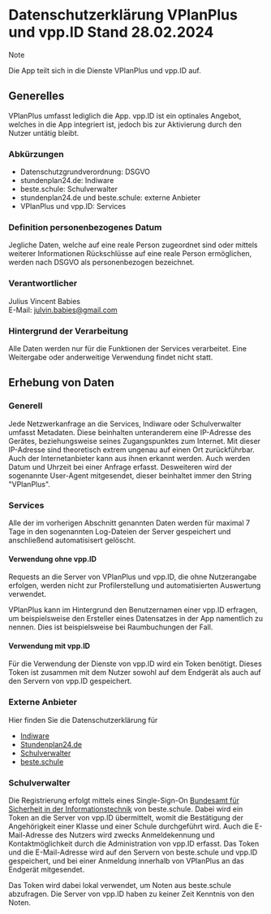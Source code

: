 # Datenschutzerklärung VPlanPlus und vpp.ID Stand 28.02.2024
> [!NOTE]
> Die App teilt sich in die Dienste VPlanPlus und vpp.ID auf.


## Generelles
VPlanPlus umfasst lediglich die App. vpp.ID ist ein optinales Angebot, welches in die App integriert ist, jedoch bis zur Aktivierung durch den Nutzer untätig bleibt.

### Abkürzungen
- Datenschutzgrundverordnung: DSGVO
- stundenplan24.de: Indiware
- beste.schule: Schulverwalter
- stundenplan24.de und beste.schule: externe Anbieter
- VPlanPlus und vpp.ID: Services
### Definition personenbezogenes Datum
Jegliche Daten, welche auf eine reale Person zugeordnet sind oder mittels weiterer Informationen Rückschlüsse auf eine reale Person ermöglichen, werden nach DSGVO als personenbezogen bezeichnet.

### Verantwortlicher
Julius Vincent Babies<br />
E-Mail: julvin.babies@gmail.com

### Hintergrund der Verarbeitung
Alle Daten werden nur für die Funktionen der Services verarbeitet. Eine Weitergabe oder anderweitige Verwendung findet nicht statt.

## Erhebung von Daten
### Generell
Jede Netzwerkanfrage an die Services, Indiware oder Schulverwalter umfasst Metadaten. Diese beinhalten unteranderem eine IP-Adresse des Gerätes, beziehungsweise seines Zugangspunktes zum Internet. Mit dieser IP-Adresse sind theoretisch extrem ungenau auf einen Ort zurückführbar. Auch der Internetanbieter kann aus ihnen erkannt werden. Auch werden Datum und Uhrzeit bei einer Anfrage erfasst. Desweiteren wird der sogenannte User-Agent mitgesendet, dieser beinhaltet immer den String "VPlanPlus".

### Services
Alle der im vorherigen Abschnitt genannten Daten werden für maximal 7 Tage in den sogenannten Log-Dateien der Server gespeichert und anschließend automatisisert gelöscht.

#### Verwendung ohne vpp.ID
Requests an die Server von VPlanPlus und vpp.ID, die ohne Nutzerangabe erfolgen, werden nicht zur Profilerstellung und automatisierten Auswertung verwendet.

VPlanPlus kann im Hintergrund den Benutzernamen einer vpp.ID erfragen, um beispielsweise den Ersteller eines Datensatzes in der App namentlich zu nennen. Dies ist beispielsweise bei Raumbuchungen der Fall.

#### Verwendung mit vpp.ID
Für die Verwendung der Dienste von vpp.ID wird ein Token benötigt. Dieses Token ist zusammen mit dem Nutzer sowohl auf dem Endgerät als auch auf den Servern von vpp.ID gespeichert.

### Externe Anbieter
Hier finden Sie die Datenschutzerklärung für
- [Indiware](https://indiware.de/index.php?page=datenschutz)
- [Stundenplan24.de](https://stundenplan24.de/datenschutzapp.html#datenschutzsp24)
- [Schulverwalter](https://schulverwalter.de/privacy/)
- [beste.schule](https://beste.schule/privacy)

### Schulverwalter
Die Registrierung erfolgt mittels eines Single-Sign-On [Bundesamt für Sicherheit in der Informationstechnik]([SSO](https://www.bsi.bund.de/DE/Themen/Verbraucherinnen-und-Verbraucher/Informationen-und-Empfehlungen/Cyber-Sicherheitsempfehlungen/Accountschutz/Single-Sign-On/single-sign-on_node.html)https://www.bsi.bund.de/DE/Themen/Verbraucherinnen-und-Verbraucher/Informationen-und-Empfehlungen/Cyber-Sicherheitsempfehlungen/Accountschutz/Single-Sign-On/single-sign-on_node.html) von beste.schule. Dabei wird ein Token an die Server von vpp.ID übermittelt, womit die Bestätigung der Angehörigkeit einer Klasse und einer Schule durchgeführt wird. Auch die E-Mail-Adresse des Nutzers wird zwecks Anmeldekennung und Kontaktmöglichkeit durch die Administration von vpp.ID erfasst. Das Token und die E-Mail-Adresse wird auf den Servern von beste.schule und vpp.ID gespeichert, und bei einer Anmeldung innerhalb von VPlanPlus an das Endgerät mitgesendet.

Das Token wird dabei lokal verwendet, um Noten aus beste.schule abzufragen. Die Server von vpp.ID haben zu keiner Zeit Kenntnis von den Noten.
